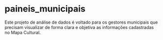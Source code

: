 # paineis_municipais
Este projeto de análise de dados é voltado para os gestores municipais que precisam visualizar de forma clara e objetiva as informações cadastradas no Mapa Cultural.
